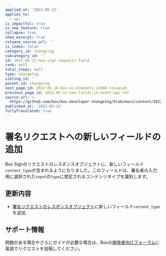 ```yaml
---
applied_at: '2022-05-12'
applies_to:
  - api
is_impactful: true
is_new_feature: true
collapse: true
show_excerpt: true
release_source_url: ''
is_index: false
category_id: changelog
subcategory_id: ''
id: 2022-05-12-new-sign-requests-field
rank: null
total_steps: null
type: changelog
sibling_id: ''
parent_id: changelog
next_page_id: 2022-05-16-box-ui-elements-v1500-released
previous_page_id: 2022-05-11-new-fields-in-event-api-ref
source_url: >-
  https://github.com/box/box-developer-changelog/blob/main/content/2022/05-12-new-sign-requests-field.md
published_at: '2022-05-12'
fullyTranslated: true
---
```

# 署名リクエストへの新しいフィールドの追加

Box Signのリクエストのレスポンスオブジェクトに、新しいフィールド`content_type`が含まれるようになりました。このフィールドは、署名者の入力用に選択された`input`の`type`に想定されるコンテンツタイプを識別します。

<!-- more -->

## 更新内容

* [署名リクエストのレスポンスオブジェクト][2]に新しいフィールド`content_type`を追加

## サポート情報

問題がある場合やさらにガイドが必要な場合は、Boxの[開発者向けフォーラム][1]に英語でリクエストを投稿してください。

[1]: https://support.box.com/hc/en-us/community/topics/360001932973-Platform-and-Developer-Forum

[2]: r://sign-request/#param-signers-inputs-content_type
